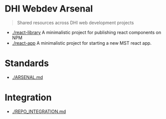 # DHI Webdev Arsenal

> Shared resources across DHI web development projects

- [./react-library](./react-library) A minimalistic project for publishing react components on NPM
- [./react-app](./react-app) A minimalistic project for starting a new MST react app.

# Standards

- [./ARSENAL.md](./ARSENAL.md)
  
# Integration

- [./REPO_INTEGRATION.md](./REPO_INTEGRATION.md)
